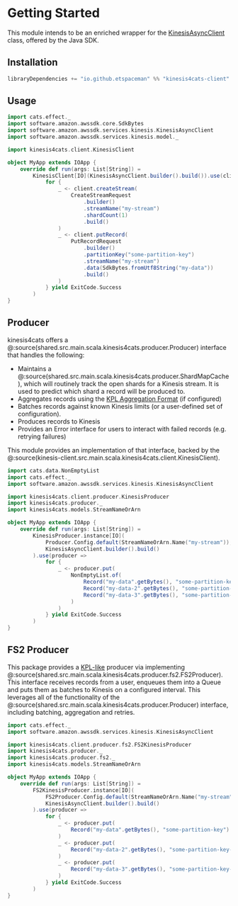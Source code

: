 # Getting Started

This module intends to be an enriched wrapper for the [KinesisAsyncClient](https://sdk.amazonaws.com/java/api/latest/software/amazon/awssdk/services/kinesis/KinesisAsyncClient.html) class, offered by the Java SDK. 

## Installation

```scala
libraryDependencies += "io.github.etspaceman" %% "kinesis4cats-client" % "@VERSION@"
```

## Usage

```scala mdoc:compile-only
import cats.effect._
import software.amazon.awssdk.core.SdkBytes
import software.amazon.awssdk.services.kinesis.KinesisAsyncClient
import software.amazon.awssdk.services.kinesis.model._

import kinesis4cats.client.KinesisClient

object MyApp extends IOApp {
    override def run(args: List[String]) = 
        KinesisClient[IO](KinesisAsyncClient.builder().build()).use(client => 
            for {
                _ <- client.createStream(
                    CreateStreamRequest
                        .builder()
                        .streamName("my-stream")
                        .shardCount(1)
                        .build()
                )
                _ <- client.putRecord(
                    PutRecordRequest
                        .builder()
                        .partitionKey("some-partition-key")
                        .streamName("my-stream")
                        .data(SdkBytes.fromUtf8String("my-data"))
                        .build()
                )
            } yield ExitCode.Success
        )
}
```

## Producer

kinesis4cats offers a @:source(shared.src.main.scala.kinesis4cats.producer.Producer) interface that handles the following:

- Maintains a @:source(shared.src.main.scala.kinesis4cats.producer.ShardMapCache), which will routinely track the open shards for a Kinesis stream. It is used to predict which shard a record will be produced to.
- Aggregates records using the [KPL Aggregation Format](https://docs.aws.amazon.com/streams/latest/dev/kinesis-kpl-concepts.html#kinesis-kpl-concepts-aggretation) (if configured)
- Batches records against known Kinesis limits (or a user-defined set of configuration).
- Produces records to Kinesis
- Provides an Error interface for users to interact with failed records (e.g. retrying failures)

This module provides an implementation of that interface, backed by the @:source(kinesis-client.src.main.scala.kinesis4cats.client.KinesisClient).


```scala mdoc:compile-only
import cats.data.NonEmptyList
import cats.effect._
import software.amazon.awssdk.services.kinesis.KinesisAsyncClient

import kinesis4cats.client.producer.KinesisProducer
import kinesis4cats.producer._
import kinesis4cats.models.StreamNameOrArn

object MyApp extends IOApp {
    override def run(args: List[String]) = 
        KinesisProducer.instance[IO](
            Producer.Config.default(StreamNameOrArn.Name("my-stream")), 
            KinesisAsyncClient.builder().build()
        ).use(producer =>
            for {
                _ <- producer.put(
                    NonEmptyList.of(
                        Record("my-data".getBytes(), "some-partition-key"),
                        Record("my-data-2".getBytes(), "some-partition-key-2"),
                        Record("my-data-3".getBytes(), "some-partition-key-3"),
                    )
                )
            } yield ExitCode.Success
        )
}
```

## FS2 Producer

This package provides a [KPL-like](https://github.com/awslabs/amazon-kinesis-producer) producer via implementing @:source(shared.src.main.scala.kinesis4cats.producer.fs2.FS2Producer). This interface receives records from a user, enqueues them into a Queue and puts them as batches to Kinesis on a configured interval. This leverages all of the functionality of the @:source(shared.src.main.scala.kinesis4cats.producer.Producer) interface, including batching, aggregation and retries. 

```scala mdoc:compile-only
import cats.effect._
import software.amazon.awssdk.services.kinesis.KinesisAsyncClient

import kinesis4cats.client.producer.fs2.FS2KinesisProducer
import kinesis4cats.producer._
import kinesis4cats.producer.fs2._
import kinesis4cats.models.StreamNameOrArn

object MyApp extends IOApp {
    override def run(args: List[String]) = 
        FS2KinesisProducer.instance[IO](
            FS2Producer.Config.default(StreamNameOrArn.Name("my-stream")), 
            KinesisAsyncClient.builder().build()
        ).use(producer =>
            for {
                _ <- producer.put(
                    Record("my-data".getBytes(), "some-partition-key")
                )
                _ <- producer.put(
                    Record("my-data-2".getBytes(), "some-partition-key-2")
                )
                _ <- producer.put(
                    Record("my-data-3".getBytes(), "some-partition-key-3")
                )
            } yield ExitCode.Success
        )
}
```
